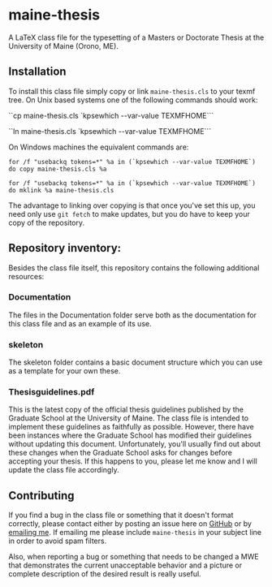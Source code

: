 # maine-thesis
A LaTeX class file for the typesetting of a Masters or Doctorate Thesis at the University of Maine (Orono, ME).

## Installation

To install this class file simply copy or link `maine-thesis.cls` to your texmf tree.  On Unix based systems one of the following commands should work:

``cp maine-thesis.cls `kpsewhich --var-value TEXMFHOME```

``ln maine-thesis.cls `kpsewhich --var-value TEXMFHOME```

On Windows machines the equivalent commands are:

``for /f "usebackq tokens=*" %a in (`kpsewhich --var-value TEXMFHOME`) do copy maine-thesis.cls %a``

``for /f "usebackq tokens=*" %a in (`kpsewhich --var-value TEXMFHOME`) do mklink %a maine-thesis.cls``

The advantage to linking over copying is that once you've set this up, you need only use `git fetch` to make updates, but you do have to keep your copy of the repository.

## Repository inventory:

Besides the class file itself, this repository contains the following additional resources:

### Documentation

The files in the Documentation folder serve both as the documentation for this class file and as an example of its use.

### skeleton

The skeleton folder contains a basic document structure which you can use as a template for your own these.

### Thesisguidelines.pdf

This is the latest copy of the official thesis guidelines published by the Graduate School at the University of Maine.  The class file is intended to implement these guidelines as faithfully as possible.  However, there have been instances where the Graduate School has modified their guidelines without updating this document.  Unfortunately, you'll usually find out about these changes when the Graduate School asks for changes before accepting your thesis.  If this happens to you, please let me know and I will update the class file accordingly.

## Contributing

If you find a bug in the class file or something that it doesn't format correctly, please contact either by posting an issue here on [GitHub](https://github.com/rpspringuel/maine-thesis/issues) or by [emailing me](mailto:rpspringuel@gmail.com).  If emailing me please include `maine-thesis` in your subject line in order to avoid spam filters.

Also, when reporting a bug or something that needs to be changed a MWE that demonstrates the current unacceptable behavior and a picture or complete description of the desired result is really useful.
